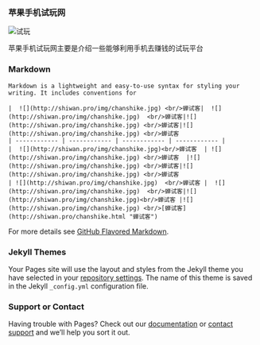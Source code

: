 ### 苹果手机试玩网
![试玩](http://shiwan.pro/logo.png)

苹果手机试玩网主要是介绍一些能够利用手机去赚钱的试玩平台

### Markdown
```
Markdown is a lightweight and easy-to-use syntax for styling your writing. It includes conventions for

|  ![](http://shiwan.pro/img/chanshike.jpg) <br/>蝉试客|  ![](http://shiwan.pro/img/chanshike.jpg)  <br/>蝉试客|![](http://shiwan.pro/img/chanshike.jpg) <br/>蝉试客|![](http://shiwan.pro/img/chanshike.jpg) <br/>蝉试客
| ------------ | ------------ | ------------ | ------------ |
|  ![](http://shiwan.pro/img/chanshike.jpg)<br/>蝉试客  | ![](http://shiwan.pro/img/chanshike.jpg) <br/>蝉试客  |![](http://shiwan.pro/img/chanshike.jpg) <br/>蝉试客|![](http://shiwan.pro/img/chanshike.jpg) <br/>蝉试客
| ![](http://shiwan.pro/img/chanshike.jpg)  <br/>蝉试客 |  ![](http://shiwan.pro/img/chanshike.jpg)  <br/>蝉试客|![](http://shiwan.pro/img/chanshike.jpg)<br/>蝉试客 |![](http://shiwan.pro/img/chanshike.jpg) <br/>[蝉试客](http://shiwan.pro/chanshike.html "蝉试客")

```

For more details see [GitHub Flavored Markdown](https://guides.github.com/features/mastering-markdown/).

### Jekyll Themes

Your Pages site will use the layout and styles from the Jekyll theme you have selected in your [repository settings](https://github.com/judada/shiwan/settings). The name of this theme is saved in the Jekyll `_config.yml` configuration file.

### Support or Contact

Having trouble with Pages? Check out our [documentation](https://help.github.com/categories/github-pages-basics/) or [contact support](https://github.com/contact) and we’ll help you sort it out.
